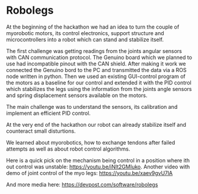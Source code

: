 # Robolegs

At the beginning of the hackathon we had an idea to turn the couple of myorobotic motors, its control electronics, support structure and microcontrollers into a robot which can stand and stabilize itself.

The first challenge was getting readings from the joints angular sensors with CAN communication protocol. The Genuino board which we planned to use had incompatible pinout with the CAN shield. After making it work we connected the Genuino bord to the PC and transmitted the data via a ROS node written in python. Then we used an existing GUI-control program of the motors as a baseline for our control and extended it with the PID control which stabilizes the legs using the information from the joints angle sensors and spring displacement sensors available on the motors.

The main challenge was to understand the sensors, its calibration and implement an efficient PID control.

At the very end of the hackathon our robot can already stabilize itself and counteract small disturtions.

We learned about myorobotics, how to exchange tendons after failed attempts as well as about robot control algorithms.

Here is a quick pick on the mechanism being control in a position where ith out control was unstable: https://youtu.be/iNIt2GMIuko.
Another video with demo of joint control of the myo legs: https://youtu.be/xaev9gvU7lA

And more media here: https://devpost.com/software/robolegs
